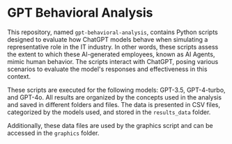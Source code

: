 # GPT Behavioral Analysis

This repository, named `gpt-behavioral-analysis`, contains Python scripts designed to evaluate how ChatGPT models behave when simulating a representative role in the IT industry. In other words, these scripts assess the extent to which these AI-generated employees, known as AI Agents, mimic human behavior. The scripts interact with ChatGPT, posing various scenarios to evaluate the model's responses and effectiveness in this context.

These scripts are executed for the following models: GPT-3.5, GPT-4-turbo, and GPT-4o. All results are organized by the concepts used in the analysis and saved in different folders and files. The data is presented in CSV files, categorized by the models used, and stored in the `results_data` folder.

Additionally, these data files are used by the graphics script and can be accessed in the `graphics` folder.
